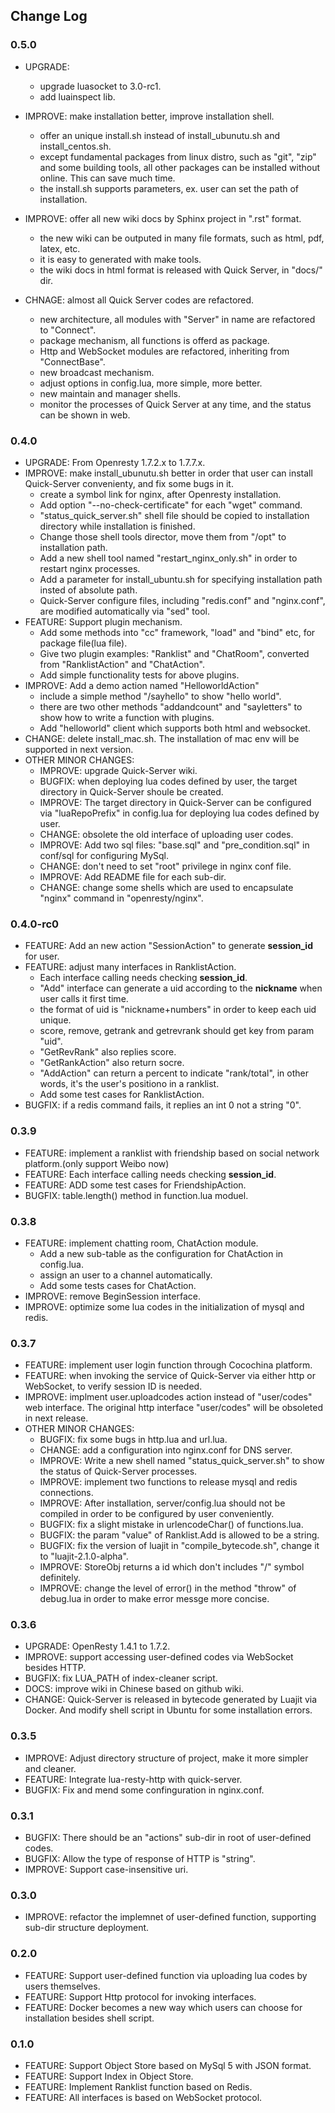 ## Change Log


### 0.5.0
- UPGRADE:
    - upgrade luasocket to 3.0-rc1.
    - add luainspect lib.

- IMPROVE: make installation better, improve installation shell.
    - offer an unique install.sh instead of install_ubunutu.sh and install_centos.sh.
    - except fundamental packages from linux distro, such as "git", "zip" and some building tools, all other packages can be installed without online. This can save much time.
    - the install.sh supports parameters, ex. user can set the path of installation.

- IMPROVE: offer all new wiki docs by Sphinx project in ".rst" format.
    - the new wiki can be outputed in many file formats, such as html, pdf, latex, etc.
    - it is easy to generated with make tools.
    - the wiki docs in html format is released with Quick Server, in "docs/" dir.

- CHNAGE: almost all Quick Server codes are refactored.
    - new architecture, all modules with "Server" in name are refactored to "Connect".
    - package mechanism, all functions is offerd as package.
    - Http and WebSocket modules are refactored, inheriting from "ConnectBase".
    - new broadcast mechanism.
    - adjust options in config.lua, more simple, more better.
    - new maintain and manager shells.
    - monitor the processes of Quick Server at any time, and the status can be shown in web.

### 0.4.0
- UPGRADE: From Openresty 1.7.2.x to 1.7.7.x.
- IMPROVE: make install_ubunutu.sh better in order that user can install Quick-Server convenienty, and fix some bugs in it.
    - create a symbol link for nginx, after Openresty installation.
    - Add option "--no-check-certificate" for each "wget" command.
    - "status\_quick\_server.sh" shell file should be copied to installation directory while installation is finished.
    - Change those shell tools director, move them from  "/opt" to installation path.
    - Add a new shell tool named "restart\_nginx\_only.sh" in order to restart nginx processes.
    - Add a parameter for install_ubuntu.sh for specifying installation path insted of absolute path.
    - Quick-Server configure files, including "redis.conf" and "nginx.conf", are modified automatically via "sed" tool.
- FEATURE: Support plugin mechanism.
    - Add some methods into "cc" framework, "load" and "bind" etc, for package file(lua file).
    - Give two plugin examples: "Ranklist" and "ChatRoom", converted from "RanklistAction" and "ChatAction".
    - Add simple functionality tests for above plugins.
- IMPROVE: Add a demo action named "HelloworldAction"
    - include a simple method "/sayhello" to show "hello world".
    - there are two other methods "addandcount" and "sayletters" to show how to write a function with plugins.
    - Add "helloworld" client which supports both html and websocket.
- CHANGE: delete install_mac.sh. The installation of mac env will be supported in next version.
- OTHER MINOR CHANGES:
    - IMPROVE: upgrade Quick-Server wiki.
    - BUGFIX: when deploying lua codes defined by user, the target directory in Quick-Server shoule be created.
    - IMPROVE: The target directory in Quick-Server can be configured via "luaRepoPrefix" in config.lua for deploying lua codes defined by user.
    - CHANGE: obsolete the old interface of uploading user codes.
    - IMPROVE: Add two sql files: "base.sql" and "pre_condition.sql" in conf/sql for configuring MySql.
    - CHANGE: don't need to set "root" privilege in nginx conf file.
    - IMPROVE: Add README file for each sub-dir.
    - CHANGE: change some shells which are used to encapsulate "nginx" command in "openresty/nginx".

### 0.4.0-rc0
- FEATURE: Add an new action "SessionAction" to generate **session_id** for user.
- FEATURE: adjust many interfaces in RanklistAction.
    - Each interface calling needs checking **session_id**.
    - "Add" interface can generate a uid according to the **nickname** when user calls it first time.
    - the format of uid is "nickname+numbers" in order to keep each uid unique.
    - score, remove, getrank and getrevrank should get key from param "uid".
    - "GetRevRank" also replies score.
    - "GetRankAction" also return socre.
    - "AddAction" can return a percent to indicate "rank/total", in other words, it's the user's positiono in a ranklist.
    - Add some test cases for RanklistAction.
- BUGFIX: if a redis command fails, it replies an int 0 not a string "0".

### 0.3.9
- FEATURE: implement a ranklist with friendship based on social network platform.(only support Weibo now)
- FEATURE: Each interface calling needs checking **session_id**.
- FEATURE: ADD some test cases for FriendshipAction.
- BUGFIX: table.length() method in function.lua moduel.

### 0.3.8
- FEATURE: implement chatting room, ChatAction module.
    - Add a new sub-table as the configuration for ChatAction in config.lua.
    - assign an user to a channel automatically.
    - Add some tests cases for ChatAction.
- IMPROVE: remove BeginSession interface.
- IMPROVE: optimize some lua codes in the initialization of mysql and redis.

### 0.3.7

- FEATURE: implement user login function through Cocochina platform.
- FEATURE: when invoking the service of Quick-Server via either http or WebSocket, to verify session ID is needed.
- IMPROVE: implment user.uploadcodes action instead of "user/codes" web interface. The original http interface "user/codes" will be obsoleted in next release.
- OTHER MINOR CHANGES:
   - BUGFIX: fix some bugs in http.lua and url.lua.
   - CHANGE: add a configuration into nginx.conf for DNS server.
   - IMPROVE: Write a new shell named "status\_quick\_server.sh" to show the status of Quick-Server processes.
   - IMPROVE: implement two functions to release mysql and redis connections.
   - IMPROVE: After installation, server/config.lua should not be compiled in order to be configured by user conveniently.
   - BUGFIX: fix a slight mistake in urlencodeChar() of functions.lua.
   - BUGFIX: the param "value" of Ranklist.Add is allowed to be a string.
   - BUGFIX: fix the version of luajit in "compile_bytecode.sh", change it to "luajit-2.1.0-alpha".
   - IMPROVE: StoreObj returns a id  which don't includes "/" symbol definitely.
   - IMPROVE: change the level of error() in the method "throw" of debug.lua in order to make error messge more concise.

### 0.3.6

- UPGRADE: OpenResty 1.4.1 to 1.7.2.
- IMPROVE: support accessing user-defined codes via WebSocket besides HTTP.
- BUGFIX: fix LUA_PATH of index-cleaner script.
- DOCS: improve wiki in Chinese based on github wiki.
- CHANGE:  Quick-Server is released in bytecode generated by Luajit via Docker. And modify shell script in Ubuntu for some installation errors.

### 0.3.5

- IMPROVE: Adjust directory structure of project, make it more simpler and cleaner.
- FEATURE: Integrate lua-resty-http with quick-server.
- BUGFIX: Fix and mend some confinguration in nginx.conf.

### 0.3.1
- BUGFIX: There should be an "actions" sub-dir in root of user-defined codes.
- BUGFIX: Allow the type of response of HTTP is "string".
- IMPROVE: Support case-insensitive uri.

### 0.3.0
- IMPROVE: refactor the implemnet of user-defined function, supporting sub-dir structure deployment.

### 0.2.0
- FEATURE: Support user-defined function via uploading lua codes by users themselves.
- FEATURE: Support Http protocol for invoking interfaces.
- FEATURE: Docker becomes a new way which users can choose for installation besides shell script.

### 0.1.0
- FEATURE: Support Object Store based on MySql 5 with JSON format.
- FEATURE: Support Index in Object Store.
- FEATURE: Implement Ranklist function based on Redis.
- FEATURE: All interfaces is based on WebSocket protocol.

